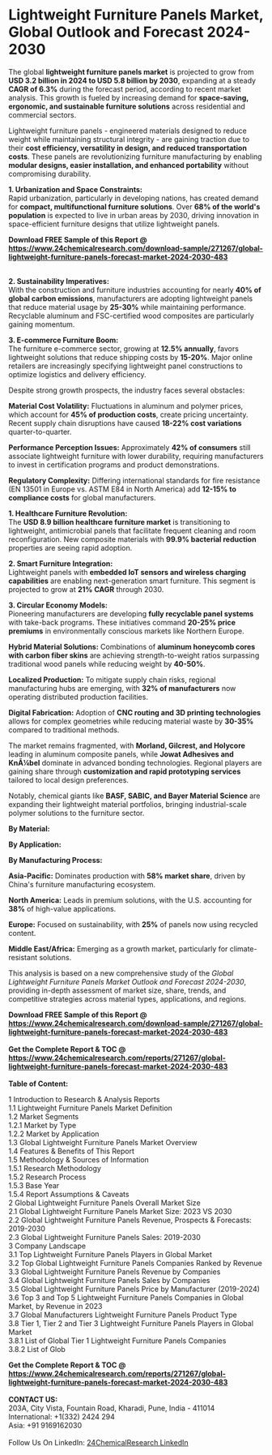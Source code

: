 <h1>Lightweight Furniture Panels Market, Global Outlook and Forecast 2024-2030</h1><p>The global <strong>lightweight furniture panels market</strong> is projected to grow from <strong>USD 3.2 billion in 2024 to USD 5.8 billion by 2030</strong>, expanding at a steady <strong>CAGR of 6.3%</strong> during the forecast period, according to recent market analysis. This growth is fueled by increasing demand for <strong>space-saving, ergonomic, and sustainable furniture solutions</strong> across residential and commercial sectors.</p><p>Lightweight furniture panels - engineered materials designed to reduce weight while maintaining structural integrity - are gaining traction due to their <strong>cost efficiency, versatility in design, and reduced transportation costs</strong>. These panels are revolutionizing furniture manufacturing by enabling <strong>modular designs, easier installation, and enhanced portability</strong> without compromising durability.</p><p><strong>1. Urbanization and Space Constraints:</strong><br>
Rapid urbanization, particularly in developing nations, has created demand for <strong>compact, multifunctional furniture solutions</strong>. Over <strong>68% of the world's population</strong> is expected to live in urban areas by 2030, driving innovation in space-efficient furniture designs that utilize lightweight panels.</p><div><b>Download FREE Sample of this Report @ 
            <a href="https://www.24chemicalresearch.com/download-sample/271267/global-lightweight-furniture-panels-forecast-market-2024-2030-483">
            https://www.24chemicalresearch.com/download-sample/271267/global-lightweight-furniture-panels-forecast-market-2024-2030-483</a></b></div><br><p><strong>2. Sustainability Imperatives:</strong><br>
With the construction and furniture industries accounting for nearly <strong>40% of global carbon emissions</strong>, manufacturers are adopting lightweight panels that reduce material usage by <strong>25-30%</strong> while maintaining performance. Recyclable aluminum and FSC-certified wood composites are particularly gaining momentum.</p><p><strong>3. E-commerce Furniture Boom:</strong><br>
The furniture e-commerce sector, growing at <strong>12.5% annually</strong>, favors lightweight solutions that reduce shipping costs by <strong>15-20%</strong>. Major online retailers are increasingly specifying lightweight panel constructions to optimize logistics and delivery efficiency.</p><p>Despite strong growth prospects, the industry faces several obstacles:</p><p><strong>Material Cost Volatility:</strong> Fluctuations in aluminum and polymer prices, which account for <strong>45% of production costs</strong>, create pricing uncertainty. Recent supply chain disruptions have caused <strong>18-22% cost variations</strong> quarter-to-quarter.</p><p><strong>Performance Perception Issues:</strong> Approximately <strong>42% of consumers</strong> still associate lightweight furniture with lower durability, requiring manufacturers to invest in certification programs and product demonstrations.</p><p><strong>Regulatory Complexity:</strong> Differing international standards for fire resistance (EN 13501 in Europe vs. ASTM E84 in North America) add <strong>12-15% to compliance costs</strong> for global manufacturers.</p><p><strong>1. Healthcare Furniture Revolution:</strong><br>
The <strong>USD 8.9 billion healthcare furniture market</strong> is transitioning to lightweight, antimicrobial panels that facilitate frequent cleaning and room reconfiguration. New composite materials with <strong>99.9% bacterial reduction</strong> properties are seeing rapid adoption.</p><p><strong>2. Smart Furniture Integration:</strong><br>
Lightweight panels with <strong>embedded IoT sensors and wireless charging capabilities</strong> are enabling next-generation smart furniture. This segment is projected to grow at <strong>21% CAGR</strong> through 2030.</p><p><strong>3. Circular Economy Models:</strong><br>
Pioneering manufacturers are developing <strong>fully recyclable panel systems</strong> with take-back programs. These initiatives command <strong>20-25% price premiums</strong> in environmentally conscious markets like Northern Europe.</p><p><strong>Hybrid Material Solutions:</strong> Combinations of <strong>aluminum honeycomb cores with carbon fiber skins</strong> are achieving strength-to-weight ratios surpassing traditional wood panels while reducing weight by <strong>40-50%</strong>.</p><p><strong>Localized Production:</strong> To mitigate supply chain risks, regional manufacturing hubs are emerging, with <strong>32% of manufacturers</strong> now operating distributed production facilities.</p><p><strong>Digital Fabrication:</strong> Adoption of <strong>CNC routing and 3D printing technologies</strong> allows for complex geometries while reducing material waste by <strong>30-35%</strong> compared to traditional methods.</p><p>The market remains fragmented, with <strong>Morland, Gilcrest, and Holycore</strong> leading in aluminum composite panels, while <strong>Jowat Adhesives and KnÃ¼bel</strong> dominate in advanced bonding technologies. Regional players are gaining share through <strong>customization and rapid prototyping services</strong> tailored to local design preferences.</p><p>Notably, chemical giants like <strong>BASF, SABIC, and Bayer Material Science</strong> are expanding their lightweight material portfolios, bringing industrial-scale polymer solutions to the furniture sector.</p><p><strong>By Material:</strong></p><p><strong>By Application:</strong></p><p><strong>By Manufacturing Process:</strong></p><p><strong>Asia-Pacific:</strong> Dominates production with <strong>58% market share</strong>, driven by China's furniture manufacturing ecosystem.</p><p><strong>North America:</strong> Leads in premium solutions, with the U.S. accounting for <strong>38%</strong> of high-value applications.</p><p><strong>Europe:</strong> Focused on sustainability, with <strong>25%</strong> of panels now using recycled content.</p><p><strong>Middle East/Africa:</strong> Emerging as a growth market, particularly for climate-resistant solutions.</p><p>This analysis is based on a new comprehensive study of the <em>Global Lightweight Furniture Panels Market Outlook and Forecast 2024-2030</em>, providing in-depth assessment of market size, share, trends, and competitive strategies across material types, applications, and regions.</p><div><b>Download FREE Sample of this Report @ 
            <a href="https://www.24chemicalresearch.com/download-sample/271267/global-lightweight-furniture-panels-forecast-market-2024-2030-483">
            https://www.24chemicalresearch.com/download-sample/271267/global-lightweight-furniture-panels-forecast-market-2024-2030-483</a></b></div><br><div><b>Get the Complete Report & TOC @ 
            <a href="https://www.24chemicalresearch.com/reports/271267/global-lightweight-furniture-panels-forecast-market-2024-2030-483">
            https://www.24chemicalresearch.com/reports/271267/global-lightweight-furniture-panels-forecast-market-2024-2030-483</a></b></div><br>
            <b>Table of Content:</b><p>1 Introduction to Research & Analysis Reports<br />
    1.1 Lightweight Furniture Panels Market Definition<br />
    1.2 Market Segments<br />
        1.2.1 Market by Type<br />
        1.2.2 Market by Application<br />
    1.3 Global Lightweight Furniture Panels Market Overview<br />
    1.4 Features & Benefits of This Report<br />
    1.5 Methodology & Sources of Information<br />
        1.5.1 Research Methodology<br />
        1.5.2 Research Process<br />
        1.5.3 Base Year<br />
        1.5.4 Report Assumptions & Caveats<br />
2 Global Lightweight Furniture Panels Overall Market Size<br />
    2.1 Global Lightweight Furniture Panels Market Size: 2023 VS 2030<br />
    2.2 Global Lightweight Furniture Panels Revenue, Prospects & Forecasts: 2019-2030<br />
    2.3 Global Lightweight Furniture Panels Sales: 2019-2030<br />
3 Company Landscape<br />
    3.1 Top Lightweight Furniture Panels Players in Global Market<br />
    3.2 Top Global Lightweight Furniture Panels Companies Ranked by Revenue<br />
    3.3 Global Lightweight Furniture Panels Revenue by Companies<br />
    3.4 Global Lightweight Furniture Panels Sales by Companies<br />
    3.5 Global Lightweight Furniture Panels Price by Manufacturer (2019-2024)<br />
    3.6 Top 3 and Top 5 Lightweight Furniture Panels Companies in Global Market, by Revenue in 2023<br />
    3.7 Global Manufacturers Lightweight Furniture Panels Product Type<br />
    3.8 Tier 1, Tier 2 and Tier 3 Lightweight Furniture Panels Players in Global Market<br />
        3.8.1 List of Global Tier 1 Lightweight Furniture Panels Companies<br />
        3.8.2 List of Glob</p><div><b>Get the Complete Report & TOC @ 
            <a href="https://www.24chemicalresearch.com/reports/271267/global-lightweight-furniture-panels-forecast-market-2024-2030-483">
            https://www.24chemicalresearch.com/reports/271267/global-lightweight-furniture-panels-forecast-market-2024-2030-483</a></b></div><br><b>CONTACT US:</b><br>
            203A, City Vista, Fountain Road, Kharadi, Pune, India - 411014<br>
            International: +1(332) 2424 294<br>
            Asia: +91 9169162030 <br><br>
            Follow Us On LinkedIn: <a href="https://www.linkedin.com/company/24chemicalresearch/">24ChemicalResearch LinkedIn</a>